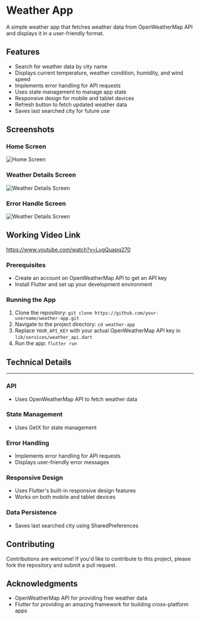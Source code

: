 # Weather App


A simple weather app that fetches weather data from OpenWeatherMap API and displays it in a user-friendly format.

## Features

* Search for weather data by city name
* Displays current temperature, weather condition, humidity, and wind speed
* Implements error handling for API requests
* Uses state management to manage app state
* Responsive design for mobile and tablet devices
* Refresh button to fetch updated weather data
* Saves last searched city for future use

## Screenshots

### Home Screen
![Home Screen](assets/HomePage1.jpg)

### Weather Details Screen
![Weather Details Screen](assets/WeatherDetailsPage.jpg)

### Error Handle Screen
![Weather Details Screen](assets/ErrorHandle.jpg)

## Working Video Link

https://www.youtube.com/watch?v=LugQuapq270

### Prerequisites

* Create an account on OpenWeatherMap API to get an API key
* Install Flutter and set up your development environment

### Running the App

1. Clone the repository: `git clone https://github.com/your-username/weather-app.git`
2. Navigate to the project directory: `cd weather-app`
3. Replace `YOUR_API_KEY` with your actual OpenWeatherMap API key in `lib/services/weather_api.dart`
4. Run the app: `flutter run`

## Technical Details
--------------------

### API

* Uses OpenWeatherMap API to fetch weather data

### State Management

* Uses GetX for state management

### Error Handling

* Implements error handling for API requests
* Displays user-friendly error messages

### Responsive Design

* Uses Flutter's built-in responsive design features
* Works on both mobile and tablet devices

### Data Persistence

* Saves last searched city using SharedPreferences

## Contributing

Contributions are welcome! If you'd like to contribute to this project, please fork the repository and submit a pull request.


## Acknowledgments

* OpenWeatherMap API for providing free weather data
* Flutter for providing an amazing framework for building cross-platform apps
